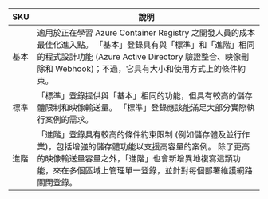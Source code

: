 | SKU | 說明 |
|---|---|
| 基本 | 適用於正在學習 Azure Container Registry 之開發人員的成本最佳化進入點。 「基本」登錄具有與「標準」和「進階」相同的程式設計功能 (Azure Active Directory 驗證整合、映像刪除和 Webhook)；不過，它具有大小和使用方式上的條件約束。 |
| 標準 | 「標準」登錄提供與「基本」相同的功能，但具有較高的儲存體限制和映像輸送量。 「標準」登錄應該能滿足大部分實際執行案例的需求。 |
| 進階 | 「進階」登錄具有較高的條件約束限制 (例如儲存體及並行作業)，包括增強的儲存體功能以支援高容量的案例。 除了更高的映像輸送量容量之外，「進階」也會新增異地複寫這類功能，來在多個區域上管理單一登錄，並針對每個部署維護網路關閉登錄。 |
